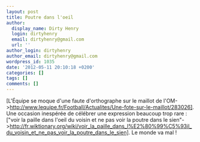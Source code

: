 ```yaml
---
layout: post
title: Poutre dans l'oeil
author:
  display_name: Dirty Henry
  login: dirtyhenry
  email: dirtyhenry@gmail.com
  url: ''
author_login: dirtyhenry
author_email: dirtyhenry@gmail.com
wordpress_id: 1035
date: '2012-05-11 20:10:18 +0200'
categories: []
tags: []
comments: []
---
```

[L'Équipe se moque d'une faute d'orthographe sur le maillot de l'OM->http://www.lequipe.fr/Football/Actualites/Une-fote-sur-le-maillot/283026]. Une occasion inespérée de célébrer une expression beaucoup trop rare : ["voir la paille dans l'oeil du voisin et ne pas voir la poutre dans le sien"->http://fr.wiktionary.org/wiki/voir_la_paille_dans_l%E2%80%99%C5%93il_du_voisin_et_ne_pas_voir_la_poutre_dans_le_sien]. Le monde va mal !
